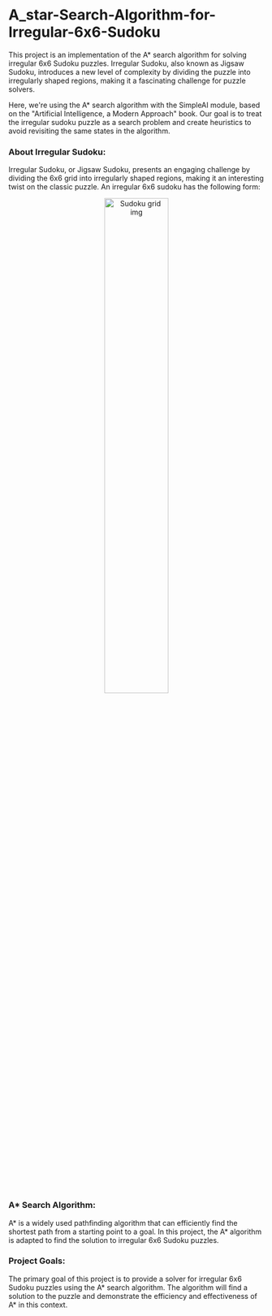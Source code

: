 # A_star-Search-Algorithm-for-Irregular-6x6-Sudoku
This project is an implementation of the A* search algorithm for solving irregular 6x6 Sudoku puzzles. Irregular Sudoku, also known as Jigsaw Sudoku, introduces a new level of complexity by dividing the puzzle into irregularly shaped regions, making it a fascinating challenge for puzzle solvers.

Here, we're using the A* search algorithm with the SimpleAI module, based on the "Artificial Intelligence, a Modern Approach" book. Our goal is to treat the irregular sudoku puzzle as a search problem and create heuristics to avoid revisiting the same states in the algorithm.

### About Irregular Sudoku:

Irregular Sudoku, or Jigsaw Sudoku, presents an engaging challenge by dividing the 6x6 grid into irregularly shaped regions, making it an interesting twist on the classic puzzle.
An irregular 6x6 sudoku has the following form:
<div style='text-align: center';> <img src='[https://github.com/priyankagupta0/A_star-Search-Algorithm-for-Irregular-6x6-Sudoku/assets/88431384/8bf75569-fdc5-4792-894e-4a4ad70f142a](https://i.pinimg.com/originals/d4/be/12/d4be12c7b28a340f370e7dfa99b5e141.png)' alt='Sudoku grid img'  width='50%'> </div>

### A* Search Algorithm:

A* is a widely used pathfinding algorithm that can efficiently find the shortest path from a starting point to a goal. In this project, the A* algorithm is adapted to find the solution to irregular 6x6 Sudoku puzzles.

### Project Goals:

The primary goal of this project is to provide a solver for irregular 6x6 Sudoku puzzles using the A* search algorithm. The algorithm will find a solution to the puzzle and demonstrate the efficiency and effectiveness of A* in this context.

